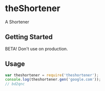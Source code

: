 # theShortener

A Shortener

## Getting Started

BETA! Don't use on production.

## Usage
```javascript
var theshortener = require('theshortener');
console.log(theshortener.gen('google.com'));
// bd2qnc
```
